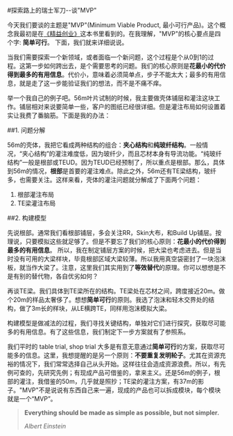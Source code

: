 #探索路上的瑞士军刀--谈"MVP"

今天我们要谈的主题是"MVP"(Minimum Viable Product, 最小可行产品)。这个概念我最初是在[《精益创业》](https://book.douban.com/subject/10945606/)这本书里看到的。在我理解，"MVP"的核心要点是四个字: **简单可行**。 下面，我们就来详细说说。

当我们需要探索一个新领域，或者面临一个新问题，这个过程是个从0到1的过程。这第一步如何跨出去，是个需要思考的问题。我们的核心原则是**花最小的代价得到最多的有用信息**。代价小，意味着必须简单点，步子不能太大；最多的有用信息，就是走了这一步能验证我们的想法，而不是不痛不痒。

举一个我自己的例子吧。56m叶片试制的时候，我主要做壳体铺层和灌注这块工作。铺层相对来说要简单一些，客户的图纸已经很详细。但是灌注布局如何设置着实让我费了番脑筋。下面是我的办法：

##1. 问题分解

56m的壳体，我把它看成两种结构的组合：**夹心结构**和**纯玻纤结构**。一般情况，“夹心结构”的灌注难度低，因为玻纤少，而且芯材本身有导流功能。“纯玻纤结构”一般是根部或TEUD。因为TEUD已经预制了，所以重点是根部。那么，具体到56m的情况，**根部**是首要的灌注难点。除此之外，56m还有TE梁结构，玻纤多，也需要关注。这样来看，壳体的灌注问题就分解成了下面两个问题：
1. 根部灌注布局
2. TE梁灌注布局

##2. 构建模型

先说根部。通常我们看根部铺层，多会关注RR，Skin大布，和Build Up铺层。按理说，只要模拟这些就足够了。但是不要忘了我们的核心原则：**花最小的代价得到最多的有用信息**。 所以，我在制定铺层方案的时候，把大梁也考虑进去。但是当时没有可用的大梁样块，毕竟根部区域大梁较薄。所以我用真空袋密封了一块泡沫板，就当作大梁了。注意，这里我们其实用到了**等效替代**的原理。你可以想想是不是有别的替代物，各自优劣如何？

再谈TE梁。我们具体到TE梁所在的结构。TE梁处在芯材之间，跨度接近20m。做个20m的样品太奢侈了。想想**简单可行**的原则。我选了泡沫和轻木交界处的结构，做了3m长的样块，从LE横跨TE，同样用泡沫模拟大梁。

构建模型是做减法的过程，我们寻找关键结构，单独对它们进行探究，获取尽可能多的有用信息。有了这些信息，我们制定下一步方案就有了参照系。

我们平时的 table trial, shop trial 大多是有意无意通过**简单可行**的方案，获取尽可能多的信息。这里，我想提醒的是另一个原则：**不要重复发明轮子**。尤其在资源充裕的情况下，我们常常选择自己从头开始。这样往往会造成资源浪费。所以，有先例可查的，先研究先例；有现成产品可借鉴的，拿来主义。还是56m的例子，根部的灌注，我借鉴的50m，几乎就是照抄；TE梁的灌注方案，有37m的影子。"MVP"不是说说有东西自己来一遍，现成的产品也可以拆成模块，每个模块就是一个“MVP”。

> **Everything should be made as simple as possible, but not simpler.**
>
> *Albert Einstein*

